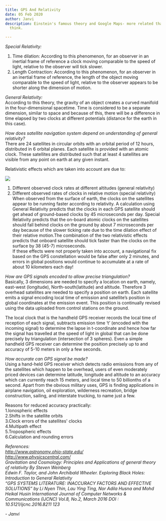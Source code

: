 ```yaml
---
title: GPS And Relativity
date: 05 Feb 2020
author: Janvi
description: Einstein's famous theory and Google Maps- more related than you might
  think.

---
```

_Special Relativity:_

1. Time dilation: According to this phenomenon, for an observer in an inertial frame of reference a clock moving comparable to the speed of light, relative to the observer will tick slower.
2. Length Contraction: According to this phenomenon, for an observer in an inertial frame of reference, the length of the object moving comparable to the speed of light, relative to the observer appears to be shorter along the dimension of motion.

_General Relativity:_  
According to this theory, the gravity of an object creates a curved manifold in the four-dimensional spacetime. Time is considered to be a separate dimension, similar to space and because of this, there will be a difference in time elapsed by two clocks at different potentials (distance for the earth in this case).

_How does satellite navigation system depend on understanding of general relativity?_  
There are 24 satellites in circular orbits with an orbital period of 12 hours, distributed in 6 orbital planes. Each satellite is provided with an atomic clock. These satellites are distributed such that at least 4 satellites are visible from any point on earth at any given instant.

Relativistic effects which are taken into account are due to:

![](/images/IMG-20200205-WA0007.jpg)

1. Different observed clock rates at different altitudes (general relativity)
2. Different observed rates of clocks in relative motion (special relativity)  
   When observed from the surface of earth, the clocks on the satellites appear to be running faster according to relativity. A calculation using General Relativity predicts that the clocks in each GPS satellite should get ahead of ground-based clocks by 45 microseconds per day. Special Relativity predicts that the on-board atomic clocks on the satellites should fall behind clocks on the ground by about 7 microseconds per day because of the slower ticking rate due to the time dilation effect of their relative motion.The combination of the two relativistic effects predicts that onboard satellite should tick faster than the clocks on the surface by 38 (45-7) microseconds.  
   If these effects were not properly taken into account, a navigational fix based on the GPS constellation would be false after only 2 minutes, and errors in global positions would continue to accumulate at a rate of about 10 kilometers each day!

_How are GPS signals encoded to allow precise triangulation?_  
Basically, 3 dimensions are needed to specify a location on earth, namely, east-west (longitude), North-south(latitude) and altitude. Therefore 3 overhead satellites are needed to specify a position on earth. Each satellite emits a signal encoding local time of emission and satellite’s position in global coordinates at the emission event. This position is continually revised using the data uploaded from control stations on the ground.

The local clock that is the handheld GPS receiver records the local time of reception of each signal, subtracts emission time ‘t’ (encoded with the incoming signal) to determine the lapse in t-coordinate and hence how far the signal has travelled at the speed of light in global that can be done precisely by triangulation (intersection of 3 spheres). Even a simple handheld GPS receiver can determine the position precisely up to and accuracy of 5-10 meters in only a few seconds.

_How accurate can GPS signal be made?_  
Using a hand-held GPS receiver which detects radio emissions from any of the satellites which happen to be overhead, users of even moderately priced devices can determine latitude, longitude and altitude to an accuracy which can currently reach 15 meters, and local time to 50 billionths of a second. Apart from the obvious military uses, GPS is finding applications in airplane navigation, oil exploration, wilderness recreation, bridge construction, sailing, and interstate trucking, to name just a few.

Reasons for reduced accuracy practically:  
1\.Ionospheric effects  
2\.Shifts in the satellite orbits  
3\.Clock errors of the satellites' clocks  
4\.Multipath effect  
5\.Tropospheric effects  
6\.Calculation and rounding errors

_References:  
http://www.astronomy.ohio-state.edu/  
http://www.physicscentral.com/  
Gravitation and Cosmology: Principles and Applications of general theory of relativity By Steven Weinberg  
Edwin F. Taylor, and John Archibald Wheeler. Exploring Black Holes: Introduction to General Relativity  
“GPS SYSTEMS LITERATURE: INACCURACY FACTORS AND EFFECTIVE SOLUTIONS” by Li Nyen Thin, Lau Ying Ting, Nor Adila Husna and Mohd Heikal Husin International Journal of Computer Networks & Communications (IJCNC) Vol.8, No.2, March 2016 DOI : 10.5121/ijcnc.2016.8211 123_

_- Janvi_